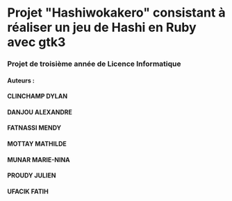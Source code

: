 # Projet "Hashiwokakero" consistant à réaliser un jeu de Hashi en Ruby avec gtk3
### Projet de troisième année de Licence Informatique

#### Auteurs : 
#### CLINCHAMP DYLAN 
#### DANJOU ALEXANDRE 
#### FATNASSI MENDY 
#### MOTTAY MATHILDE 
#### MUNAR MARIE-NINA
#### PROUDY JULIEN
#### UFACIK FATIH

